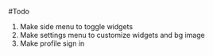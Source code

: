 #Todo

1. Make side menu to toggle widgets
2. Make settings menu to customize widgets and bg image
3. Make profile sign in
